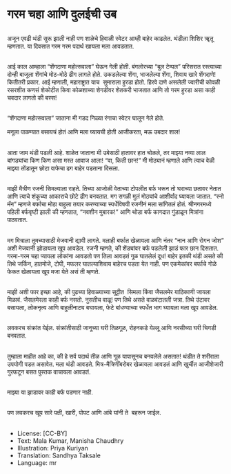 # गरम चहा आणि दुलईची उब

##
अजून एवढी थंडी सुरू झाली नाही पण शाळेचे हिवाळी स्वेटर आम्ही बाहेर काढलेत. थंडीला शिशिर ॠतू म्हणतात. या दिवसात गरम गरम पदार्थ खायला
मला आवडतात. 

##
आई काल आम्हाला “शेंगदाणा महोत्सवाला” घेऊन गेली होती. बंगलोरच्या “बुल टेम्पल” परिसरात रस्त्याच्या दोन्ही बाजूला शेंगांचे मोठ-मोठे ढीग लागले होते. उकडलेल्या शेंगा, भाजलेल्या शेंगा, शिवाय खारे शेंगदाणे! कितीतरी प्रकार. आई म्हणाली, महाराष्ट्रात याच  सुमाराला हुरडा होतो. हिरवे दाणे असलेली ज्वारीची कोवळी रसरशीत कणसं शेकोटीत किवा कोळशाच्या शेगडीवर शेतकरी भाजतात आणि तो गरम हुरडा असा काही चवदार लागतो की बस्स! 

##
“शेंगदाणा महोत्सवाला” जाताना मी गडद निळ्या रंगाचा स्वेटर घालून गेले होते.

मनूला पाळण्यात बसायचं होतं आणि मला घ्यायची होती आजीकरता, मऊ उबदार शाल! 

##
आता जाम थंडी पडली आहे. शाळेत जाताना मी उबेसाठी हातावर हात चोळले, तर माझ्या नव्या लाल बांगड्यांचा किण किण असा मस्त आवाज आला!
“वा, किती छान!” मी मोठ्यानं म्हणाले आणि
त्याच वेळी माझ्या तोंडातून छोटा वाफेचा ढग बाहेर पडताना दिसला. 

##
माझी मैत्रीण रजनी सिमल्याला राहते. तिच्या आजोळी वेताच्या टोपलीत बर्फ भरून तो घराच्या छतावर नेतात आणि त्याचे शंकूच्या आकाराचे छोटे ढीग बनवतात.
मग सगळी मुलं मोठ्यांचे आशीर्वाद घ्यायला जातात.
“स्नो मॅन” म्हणजे बर्फाचा मोठा बाहुला तयार करण्याच्या स्पर्धेविषयी रजनीनं मला सांगितलं होतं. श्रीनगरमध्ये पहिली बर्फवृष्टी झाली की म्हणतात, “नवशीन मुबारक!” आणि थोडा बर्फ कागदात गुंडाळून मित्रांना पाठवतात. 

##
मग मित्राला तुमच्यासाठी मेजवानी द्यावी लागते. मलाही बर्फात खेळायला आणि नंतर “नान आणि रोगन जोश” अशी मेजवानी झोडायला खूप आवडेल. रजनी म्हणते, की शेंड्यांवर बर्फ पडलेली झाडं फार छान दिसतात. गरमा-गरम चहा प्यायला लोकांना आवडतो पण तिला आवडतं गूळ घातलेलं दूध! बाहेर इतकी थंडी असते की तिथे जर्किन, हातमोजे, टोपी, मफलर घातल्याशिवाय बाहेरच पडता येत नाही. पण एकमेकांवर बर्फाचे गोळे फेकत खेळायला खूप मजा येते असं ती म्हणते. 

##
माझी अशी फार इच्छा आहे, की पुढच्या हिवाळ्याच्या सुट्टीत  सिमला किंवा जैसलमेर याठिकाणी जायला मिळावं. जैसलमेरला काही बर्फ नसतो. नुसतीच वाळू! पण तिथे असते वाळवंटातली जत्रा. तिथे उंटावर बसायला, लोकनृत्य आणि बाहुलीनाट्य बघायला, फेटे बांधण्याच्या स्पर्धेत भाग घ्यायला मला खूप आवडेल. 

##
लवकरच संक्रांत येईल. संक्रांतीसाठी जानूच्या
घरी तिळगूळ, रोहनकडे येल्लू आणि नरसीच्या घरी चिगडी बनवतात. 

##
तुम्हाला माहीत आहे का, की हे सर्व पदार्थ तीळ आणि गूळ यापासूनच बनवलेले असतात! थंडीत ते शरीराला उपयोगी पडत असावेत. मला थंडी आवडते. मित्र-मैत्रिणींबरोबर खेळायला आवडतं आणि खुर्चीत आजीशेजारी गुरफटून बसत पुस्तक वाचायला आवडतं.

##
माझ्या या झाडावर काही बर्फ पडणार नाही. 

##
पण लवकरच खूप सारे पक्षी, खारी, पोपट आणि आंबे यांनी ते  बहरून जाईल. 

##
* License: [CC-BY]
* Text: Mala Kumar, Manisha Chaudhry
* Illustration: Priya Kuriyan
* Translation: Sandhya Taksale
* Language: mr
